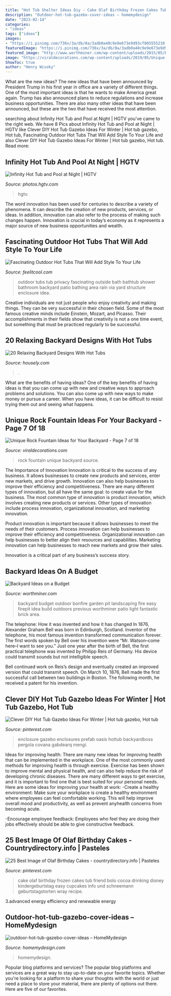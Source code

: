 ```yaml
---
title: "Hot Tub Shelter Ideas Diy - Cake Olaf Birthday Frozen Cakes Tub Friend Bolo Cocoa Drinking Disney Kindergeburtstag Easy Cupcakes Info Und Schneemann Geburtstagstorten Wray Recipe"
description: "Outdoor-hot-tub-gazebo-cover-ideas – homemydesign"
date: "2023-02-14"
categories:
- "ideas"
tags: ["ideas"]
images:
- "https://i.pinimg.com/736x/3a/db/0a/3adb0a40c9e9e673e9d93cf805555210.jpg"
featuredImage: "https://i.pinimg.com/736x/3a/db/0a/3adb0a40c9e9e673e9d93cf805555210.jpg"
featured_image: "http://www.worthminer.com/wp-content/uploads/2015/05/Backyard-Landscaping-Ideas-on-a-Budget-35.jpg"
image: "https://viraldecorations.com/wp-content/uploads/2019/05/Unique-Rock-Fountain-Ideas-for-Your-Backyard-1.jpg"
ShowToc: true
author: "Henry Wisoky"
---
```



What are the new ideas?
The new ideas that have been announced by President Trump in his first year in office are a variety of different things. One of the most important ideas is that he wants to make America great again. Trump has also announced plans to reduce regulations and increase business opportunities. There are also many other ideas that have been announced, but these are the two that have received the most attention.

	

		
searching about Infinity Hot Tub and Pool at Night | HGTV you've came to the right web. We have 8 Pics about Infinity Hot Tub and Pool at Night | HGTV like Clever DIY Hot Tub Gazebo Ideas For Winter | Hot tub gazebo, Hot tub, Fascinating Outdoor Hot Tubs That Will Add Style To Your Life and also Clever DIY Hot Tub Gazebo Ideas For Winter | Hot tub gazebo, Hot tub. Read more:
		
    
## Infinity Hot Tub And Pool At Night | HGTV

<img loading=lazy src="https://hgtvhome.sndimg.com/content/dam/images/hgtv/fullset/2019/1/29/0/OA19_Zucker-Design-Assoc_Victor_011.jpg.rend.hgtvcom.616.462.suffix/1548779939774.jpeg" onerror="this.onerror=null;this.src='https://tse4.mm.bing.net/th?id=OIP.vlOzlfjpwFTgjWOmhIr2JQHaFj&amp;pid=15.1';" alt="Infinity Hot Tub and Pool at Night | HGTV">

_Source: photos.hgtv.com_

>hgtv. 

	

The word innovation has been used for centuries to describe a variety of phenomena. It can describe the creation of new products, services, or ideas. In addition, innovation can also refer to the process of making such changes happen. Innovation is crucial in today’s economy as it represents a major source of new business opportunities and wealth.

    
## Fascinating Outdoor Hot Tubs That Will Add Style To Your Life

<img loading=lazy src="http://feelitcool.com/wp-content/uploads/2016/06/outdoor-hot-tubs-ideas14.jpg" onerror="this.onerror=null;this.src='https://tse3.mm.bing.net/th?id=OIP.ViQHjDte556W2Q_rVkGKiAHaLH&amp;pid=15.1';" alt="Fascinating Outdoor Hot Tubs That Will Add Style To Your Life">

_Source: feelitcool.com_

>outdoor tubs tub privacy fascinating outside bath bathtub shower bathroom backyard patio bathing area rain via yard structure enclosure idea. 

	

Creative individuals are not just people who enjoy creativity and making things. They can be very successful in their chosen field. Some of the most famous creative minds include Einstein, Mozart, and Picasso. Their accomplishments in their fields show that creativity is not a one time event, but something that must be practiced regularly to be successful.

    
## 20 Relaxing Backyard Designs With Hot Tubs

<img loading=lazy src="https://housely.com/wp-content/uploads/2016/11/12d4d821bf2c36e729fb302bcf4e5b91.jpg" onerror="this.onerror=null;this.src='https://tse3.mm.bing.net/th?id=OIP.E9WdkCG_YgH_E3HlPowxRAHaFj&amp;pid=15.1';" alt="20 Relaxing Backyard Designs With Hot Tubs">

_Source: housely.com_

>. 

	

What are the benefits of having ideas?
One of the key benefits of having ideas is that you can come up with new and creative ways to approach problems and solutions. You can also come up with new ways to make money or pursue a career. When you have ideas, it can be difficult to resist trying them out and seeing what happens.

    
## Unique Rock Fountain Ideas For Your Backyard - Page 7 Of 18

<img loading=lazy src="https://viraldecorations.com/wp-content/uploads/2019/05/Unique-Rock-Fountain-Ideas-for-Your-Backyard-1.jpg" onerror="this.onerror=null;this.src='https://tse1.mm.bing.net/th?id=OIP.IK2x8pdm1qcWWSsHBcQH1gHaJ2&amp;pid=15.1';" alt="Unique Rock Fountain Ideas for Your Backyard - Page 7 of 18">

_Source: viraldecorations.com_

>rock fountain unique backyard source. 

	

The Importance of Innovation
Innovation is critical to the success of any business. It allows businesses to create new products and services, enter new markets, and drive growth. Innovation can also help businesses to improve their efficiency and competitiveness.
There are many different types of innovation, but all have the same goal: to create value for the business. The most common type of innovation is product innovation, which involves creating new products or services. Other types of innovation include process innovation, organizational innovation, and marketing innovation.

Product innovation is important because it allows businesses to meet the needs of their customers. Process innovation can help businesses to improve their efficiency and competitiveness. Organizational innovation can help businesses to better align their resources and capabilities. Marketing innovation can help businesses to reach new markets and grow their sales.

Innovation is a critical part of any business’s success story.

    
## Backyard Ideas On A Budget

<img loading=lazy src="http://www.worthminer.com/wp-content/uploads/2015/05/Backyard-Landscaping-Ideas-on-a-Budget-35.jpg" onerror="this.onerror=null;this.src='https://tse1.mm.bing.net/th?id=OIP.PDvcVPhDehTYne4XbA5pnwHaKO&amp;pid=15.1';" alt="Backyard Ideas on a Budget">

_Source: worthminer.com_

>backyard budget outdoor bonfire garden pit landscaping fire easy firepit idea build outdoors previous worthminer patio light fantastic brick area. 

	

The telephone: How it was invented and how it has changed
In 1876, Alexander Graham Bell was born in Edinburgh, Scotland. Inventor of the telephone, his most famous invention transformed communication forever. The first words spoken by Bell over his invention were “Mr. Watson–come here–I want to see you.” 
Just one year after the birth of Bell, the first practical telephone was invented by Philipp Reis of Germany. His device could transmit sounds but not intelligible speech. 

Bell continued work on Reis’s design and eventually created an improved version that could transmit speech. On March 10, 1876, Bell made the first successful call between two buildings in Boston. The following month, he received a patent for his invention.

    
## Clever DIY Hot Tub Gazebo Ideas For Winter | Hot Tub Gazebo, Hot Tub

<img loading=lazy src="https://i.pinimg.com/736x/3a/db/0a/3adb0a40c9e9e673e9d93cf805555210.jpg" onerror="this.onerror=null;this.src='https://tse2.mm.bing.net/th?id=OIP.ymit6-pYgQgUDf09I528pwHaE8&amp;pid=15.1';" alt="Clever DIY Hot Tub Gazebo Ideas For Winter | Hot tub gazebo, Hot tub">

_Source: pinterest.com_

>enclosure gazebo enclosures prefab oasis hottub backyardboss pergola covana gabdearq mengi. 

	

Ideas for improving health:
There are many new ideas for improving health that can be implemented in the workplace. One of the most commonly used methods for improving health is through exercise. Exercise has been shown to improve mental and physical health, and can also help reduce the risk of developing chronic diseases. There are many different ways to get exercise, and it is important to find one that is best suited for your personal needs. Here are some ideas for improving your health at work: 
-Create a healthy environment: Make sure your workplace is create a healthy environment where employees can feel comfortable working. This will help improve overall mood and productivity, as well as prevent anyhealth concerns from becoming acute. 

-Encourage employee feedback: Employees who feel they are doing their jobs effectively should be able to give constructive feedback.

    
## 25 Best Image Of Olaf Birthday Cakes - Countrydirectory.info | Pasteles

<img loading=lazy src="https://i.pinimg.com/736x/14/15/99/141599275d21626083c1b15df7c0246e.jpg" onerror="this.onerror=null;this.src='https://tse2.mm.bing.net/th?id=OIP.04O4RslEf480AHGWwRSKuAHaJ3&amp;pid=15.1';" alt="25 Best Image of Olaf Birthday Cakes - countrydirectory.info | Pasteles">

_Source: pinterest.com_

>cake olaf birthday frozen cakes tub friend bolo cocoa drinking disney kindergeburtstag easy cupcakes info und schneemann geburtstagstorten wray recipe. 

	

3.advanced energy efficiency and renewable energy

    
## Outdoor-hot-tub-gazebo-cover-ideas – HomeMydesign

<img loading=lazy src="https://homemydesign.com/wp-content/uploads/2019/06/outdoor-hot-tub-gazebo-cover-ideas.jpg" onerror="this.onerror=null;this.src='https://tse4.mm.bing.net/th?id=OIP.wGpNw0GzeYEuWTAkAhQB-wHaJ4&amp;pid=15.1';" alt="outdoor-hot-tub-gazebo-cover-ideas – HomeMydesign">

_Source: homemydesign.com_

>homemydesign. 

	

Popular blog platforms and services?
The popular blog platforms and services are a great way to stay up-to-date on your favorite topics. Whether you're looking for a platform to share your thoughts with the world or just need a place to store your material, there are plenty of options out there. Here are five of our favorites.

